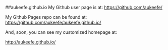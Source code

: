 ##aukeefe.github.io
My Github user page is at: https://github.com/aukeefe/

My Github Pages repo can be found at:
https://github.com/aukeefe/aukeefe.github.io/

And, soon, you can see my customized homepage at:

http://aukeefe.github.io/
